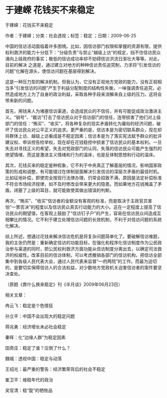 # 于建嵘  花钱买不来稳定    
    
于建嵘：花钱买不来稳定    
作者：于建嵘；分类：社会透视；标签：稳定 ；日期：2009-06-25    
中国的信访活动面临着许多困境。比如，因信访部门权限和掌握的资源有限，提供权利救济的能力十分低下：“分级负责”与禁止“越级上访”的规定，挡不住信访民众涌向上级政府的事实；极低的信访成功率却不妨碍信访洪流日渐壮大等等。对此，目前的解决 之道是，通过建立对地方的种种信访责任追究制，力求将“引发信访的问题”化解在源头，使信访问题在基层得到解决。    
这是一种压力型的解决机制。但我认为，它没有正视地方党政的能力，没有正视相当多“引发信访的问题”产生于利益分配制度的结构性失衡，一味强调责任追究，必然造成地方上为了自身的政治利益，采取各种手段来消解来自上级的压力。这将会带来新的问题。    
首先，用钱来人为堵塞信访渠道，会造成民众的不信任，并有可能促成政治激进主义。“销号”、“截访”打击了信访民众对于信访部门的信任，连带损害了他们对上级部门的信任：“贿买”、“收买”，将各种复杂的现实矛盾转化为庸俗的经济问题，破坏了信访民众对公平正义的追求。更严重的是，信访本是为密切联系群众，现在却将群体上访、越级上访看成是不稳定因素；信访本是为了落实宪法赋予群众的批评建议权、申诉控告检举权，现在却在花钱稳控中损害了信访民众的基本权利。一旦失去对寻找正义的希望，失去对党政部门的认同，失落的信访民众可能产生强烈的绝望情绪，而这是激进主义情绪和行为的温床，也是反体制思想和行动的温床。    
其次，花钱买来的稳定是种假象，它不利于中央真正了解基层的情况，影响国家政策的形成和调整，有可能错过在体制层面解决引发信访的深层次矛盾的最佳时机。比如征地补偿，即使完全按现行法律办理，仍常会招致不满，原因是法定补偿标准不符合市场经济规律，如不及时修改会带来更大的隐患。而如果地方花钱掩盖了矛盾，闭塞了上级的耳目，就可能致使其做出错误的判断。    
再次，“贿买”、“收买”信访者的金额没有客观的标准，而是取决于主政官员害怕“一票否决”的程度以及信访民众真实行动能力的大小。这在一定程度上提高了信访民众的期望值，在客观上鼓励了“信访钉子户”的产生，容易在信访民众间造成互相攀比的情况。它不利于建立处理信访问题的长效机制，不利于对信访问题的系统化解决。    
综上所述，想通过花钱来解决信访危机是将复杂问题简单化了。要破解信访难题，我的主张仍然是：重新确定信访的功能目标，在强化和程序化信访制度作为公民政治参与渠道的同时，把公民权利救济方面功能从信访制度分离出去，以确定司法救济的权威性。改革目前的信访体制，可以考虑撤销各部门的信访机构，把信访全部集中到各级人民代表大会，通过人民代表来监督“一府两院”的工作。而最为迫切的，是要切实保障信访人的合法权益，对少数地方党政机关迫害信访者的案件要坚决查处。    
（原题《靠什么换来稳定》刊《半月谈》2009年06月23日）    
    
相关文章：    
冉云飞：稳定是个色情狂    
孙立平：中国不会出现大的稳定问题    
蒋兆勇：经济增长未必社会稳定    
秦晖：化“边缘人群”为稳定因素    
田奇庄：稳定了谁？压倒了什么？    
魏城：透视中国：稳定与动荡    
王绍光：最严重的警告：经济繁荣背后的社会不稳定    
崔卫平：维稳年代的政治    
吴官清：稳“腚”的牺牲品